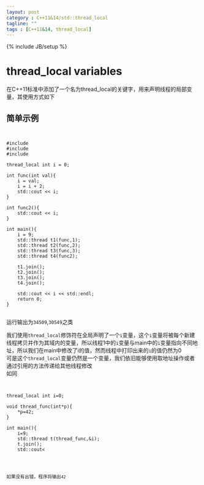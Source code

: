 ```yaml
---
layout: post
category : C++11&14/std::thread_local
tagline: ""
tags : [C++11&14, thread_local]
---  
```

{% include JB/setup %}

# thread_local variables	    
在C++11标准中添加了一个名为thread_local的关键字，用来声明线程的局部变量，其使用方式如下

## 简单示例

<pre><code>

#include <iostream>
#include <memory>
#include <thread>

thread_local int i = 0;

int func(int val){
    i = val;
    i = i + 2;
    std::cout << i;
}

int func2(){
    std::cout << i;
}

int main(){
    i = 9;
    std::thread t1(func,1);
    std::thread t2(func,2);
    std::thread t3(func,3);
	std::thread t4(func2);

    t1.join();
    t2.join();
    t3.join();
	t4.join();

    std::cout << i << std::endl;
    return 0;
}

</code></pre>

运行输出为`34509`,`30549`之类    

我们使用`thread_local`修饰符在全局声明了一个`i`变量，这个`i`变量将被每个新建线程拷贝并作为其域内的变量，所以线程1中的`i`变量与main中的`i`变量指向不同地址，所以我们在main中修改了i的值，然而线程中打印出来的`i`的值仍然为0     
可是这个`thread_local`变量仍然是一个变量，我们依旧能够使用取地址操作或者通过引用的方法传递给其他线程修改     
如同    

<pre><code>

thread_local int i=0;

void thread_func(int*p){
    *p=42;
}

int main(){
    i=9;
    std::thread t(thread_func,&i);
    t.join();
    std::cout<<i<<std::endl;
}

</code></pre>

如果没有出错，程序将输出`42`
